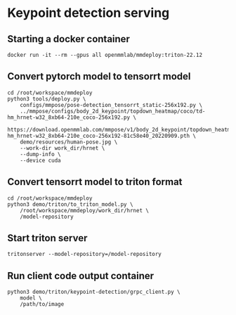 # Keypoint detection serving

## Starting a docker container
```
docker run -it --rm --gpus all openmmlab/mmdeploy:triton-22.12
```

## Convert pytorch model to tensorrt model
```
cd /root/workspace/mmdeploy
python3 tools/deploy.py \
    configs/mmpose/pose-detection_tensorrt_static-256x192.py \
    ../mmpose/configs/body_2d_keypoint/topdown_heatmap/coco/td-hm_hrnet-w32_8xb64-210e_coco-256x192.py \
    https://download.openmmlab.com/mmpose/v1/body_2d_keypoint/topdown_heatmap/coco/td-hm_hrnet-w32_8xb64-210e_coco-256x192-81c58e40_20220909.pth \
    demo/resources/human-pose.jpg \
    --work-dir work_dir/hrnet \
    --dump-info \
    --device cuda
```

## Convert tensorrt model to triton format
```
cd /root/workspace/mmdeploy
python3 demo/triton/to_triton_model.py \
    /root/workspace/mmdeploy/work_dir/hrnet \
    /model-repository
```

## Start triton server
```
tritonserver --model-repository=/model-repository
```

## Run client code output container
```
python3 demo/triton/keypoint-detection/grpc_client.py \
    model \
    /path/to/image
```